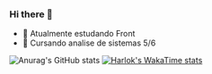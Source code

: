 ### Hi there 👋




- 🌱 Atualmente estudando Front
- 👾 Cursando analise de sistemas 5/6
  
![Anurag's GitHub stats](https://github-readme-stats.vercel.app/api?username=thiagoBevervanso&show_icons=true&theme=tokyonight&rank_icon=github)
[![Harlok's WakaTime stats](https://github-readme-stats.vercel.app/api/wakatime?username=@thiagoBevervanso)](https://github.com/thiagoBevervanso/github-readme-stats)

